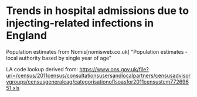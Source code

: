 # Trends in hospital admissions due to injecting-related infections in England

Population estimates from Nomis[nomisweb.co.uk] "Population estimates - local authority based by single year of age"

LA code lookup derived from:
https://www.ons.gov.uk/file?uri=/census/2011census/consultationsusersandlocalpartners/censusadvisorygroups/censusgeneralcag/categorisationoflsoasfor2011censustcm77269651.xls
